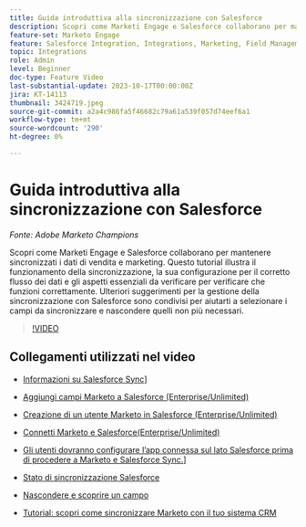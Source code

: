 ```yaml
---
title: Guida introduttiva alla sincronizzazione con Salesforce
description: Scopri come Marketi Engage e Salesforce collaborano per mantenere sincronizzati i dati di vendita e marketing. Questo tutorial illustra il funzionamento della sincronizzazione, la sua configurazione per il corretto flusso dei dati e gli aspetti essenziali da verificare per verificare che funzioni correttamente.
feature-set: Marketo Engage
feature: Salesforce Integration, Integrations, Marketing, Field Management, Administration
topic: Integrations
role: Admin
level: Beginner
doc-type: Feature Video
last-substantial-update: 2023-10-17T00:00:00Z
jira: KT-14113
thumbnail: 3424719.jpeg
source-git-commit: a2a4c986fa5f46682c79a61a539f057d74eef6a1
workflow-type: tm+mt
source-wordcount: '290'
ht-degree: 0%

---
```



# Guida introduttiva alla sincronizzazione con Salesforce

*Fonte: Adobe Marketo Champions*

Scopri come Marketi Engage e Salesforce collaborano per mantenere sincronizzati i dati di vendita e marketing. Questo tutorial illustra il funzionamento della sincronizzazione, la sua configurazione per il corretto flusso dei dati e gli aspetti essenziali da verificare per verificare che funzioni correttamente. Ulteriori suggerimenti per la gestione della sincronizzazione con Salesforce sono condivisi per aiutarti a selezionare i campi da sincronizzare e nascondere quelli non più necessari.

>[!VIDEO](https://video.tv.adobe.com/v/3424719/?learn=on)

## Collegamenti utilizzati nel video

* [Informazioni su Salesforce Sync](https://experienceleague.adobe.com/docs/marketo/using/product-docs/crm-sync/salesforce-sync/understanding-the-salesforce-sync.html)]

* [Aggiungi campi Marketo a Salesforce (Enterprise/Unlimited)](https://experienceleague.adobe.com/docs/marketo/using/product-docs/crm-sync/salesforce-sync/setup/enterprise-unlimited-edition/step-1-of-3-add-marketo-fields-to-salesforce-enterprise-unlimited.html)

* [Creazione di un utente Marketo in Salesforce (Enterprise/Unlimited)](https://experienceleague.adobe.com/docs/marketo/using/product-docs/crm-sync/salesforce-sync/setup/enterprise-unlimited-edition/step-2-of-3-create-a-salesforce-user-for-marketo-enterprise-unlimited.html)

* [Connetti Marketo e Salesforce(Enterprise/Unlimited)](https://experienceleague.adobe.com/docs/marketo/using/product-docs/crm-sync/salesforce-sync/setup/enterprise-unlimited-edition/step-3-of-3-connect-marketo-and-salesforce-enterprise-unlimited.html)

* [Gli utenti dovranno configurare l’app connessa sul lato Salesforce prima di procedere a Marketo e Salesforce Sync.](https://experienceleague.adobe.com/docs/marketo/using/product-docs/crm-sync/salesforce-sync/log-in-using-oauth-2-0.html)]

* [Stato di sincronizzazione Salesforce](https://experienceleague.adobe.com/docs/marketo/using/product-docs/crm-sync/salesforce-sync/salesforce-sync-status.html)

* [Nascondere e scoprire un campo](https://experienceleague.adobe.com/docs/marketo/using/product-docs/administration/field-management/hide-and-unhide-a-field.html)

* [Tutorial: scopri come sincronizzare Marketo con il tuo sistema CRM](https://experienceleague.adobe.com/docs/marketo-learn/tutorials/lead-and-data-management/crm-sync-learn.html)
